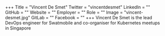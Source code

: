 +++
Title = "Vincent De Smet"
Twitter = "vincentdesmet"
LinkedIn = ""
GitHub = ""
Website = ""
Employer = ""
Role = ""
Image = "vincent-desmet.jpg"
GitLab = ""
Facebook = ""
+++
Vincent De Smet is the lead DevOps engineer for Swatmobile and co-organiser for Kubernetes meetups in Singapore